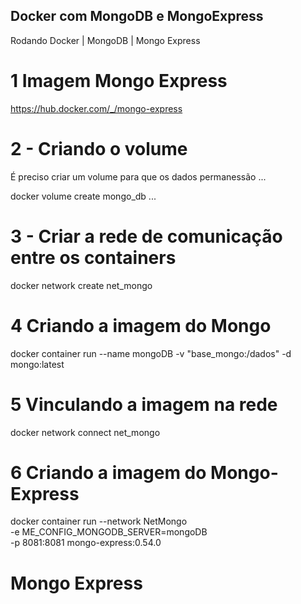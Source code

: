 ## Docker com MongoDB e MongoExpress
Rodando Docker | MongoDB | Mongo Express

# 1 Imagem Mongo Express
https://hub.docker.com/_/mongo-express


# 2 - Criando o volume
É preciso criar um volume para que os dados permanessão 
...

docker volume create mongo_db
...
# 3 - Criar a rede de comunicação entre os containers

docker network create net_mongo

# 4 Criando a imagem do Mongo

docker container run --name mongoDB -v "base_mongo:/dados" -d mongo:latest

# 5 Vinculando a imagem na rede
docker network connect net_mongo <ID da imagem>

# 6 Criando a imagem do Mongo-Express
docker container run --network NetMongo \
-e ME_CONFIG_MONGODB_SERVER=mongoDB \
-p 8081:8081 mongo-express:0.54.0

# Mongo Express
